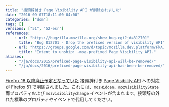 ```yaml
---
title: "接頭辞付き Page Visibility API が削除されました"
date: "2016-09-07T18:11:00-04:00"
categories: ["dom"]
tags: []
versions: ["51", "52-esr"]
references:
    - url: "https://bugzilla.mozilla.org/show_bug.cgi?id=812701"
      title: "Bug 812701 - Drop the prefixed version of visibility API"
    - url: "https://groups.google.com/d/topic/mozilla.dev.platform/FkAJkVOJF74/discussion"
      title: "Intent to unship: -moz-prefixed Page Visibility API."
aliases:
    - "/ja/docs/2015/prefixed-page-visibility-api-will-be-removed/"
    - "/ja/docs/2016/prefixed-page-visibility-api-has-been-be-removed/"
---
```

[Firefox 18 以降廃止予定となっていた](https://www.fxsitecompat.dev/ja/docs/2012/page-visibility-api-has-been-unprefixed/) 接頭辞付き [Page Visibility API](https://developer.mozilla.org/docs/Web/API/Page_Visibility_API) への対応が Firefox 51 で削除されました。これには、`mozHidden`、`mozVisibilityState` 両プロパティおよび `mozvisibilitychange` イベントが含まれます。接頭辞の外れた標準のプロパティやイベントで代用してください。
